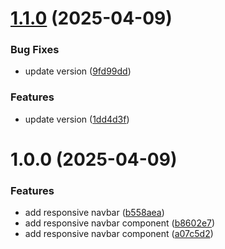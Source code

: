 # [1.1.0](https://github.com/rohit1321/React-Common-Compontent/compare/v1.0.0...v1.1.0) (2025-04-09)


### Bug Fixes

* update version ([9fd99dd](https://github.com/rohit1321/React-Common-Compontent/commit/9fd99dd971a40628f210f2fd7739a61e979fb700))


### Features

* update version ([1dd4d3f](https://github.com/rohit1321/React-Common-Compontent/commit/1dd4d3f5fbc5c04bd6ca4f9e5f29498df6879fe7))

# 1.0.0 (2025-04-09)


### Features

* add responsive navbar ([b558aea](https://github.com/rohit1321/React-Common-Compontent/commit/b558aea8da5c84d89211e7934dfa60c471a6bc8f))
* add responsive navbar component ([b8602e7](https://github.com/rohit1321/React-Common-Compontent/commit/b8602e7e293f69767401437c7e86e7ffa920af93))
* add responsive navbar component ([a07c5d2](https://github.com/rohit1321/React-Common-Compontent/commit/a07c5d2beb155e8d9ac16224a7516883feaf1d59))
